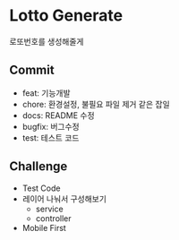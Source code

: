 # Lotto Generate

로또번호를 생성해줄게

## Commit

- feat: 기능개발
- chore: 환경설정, 불필요 파일 제거 같은 잡일
- docs: README 수정
- bugfix: 버그수정
- test: 테스트 코드

## Challenge

- Test Code
- 레이어 나눠서 구성해보기
  - service
  - controller
- Mobile First
